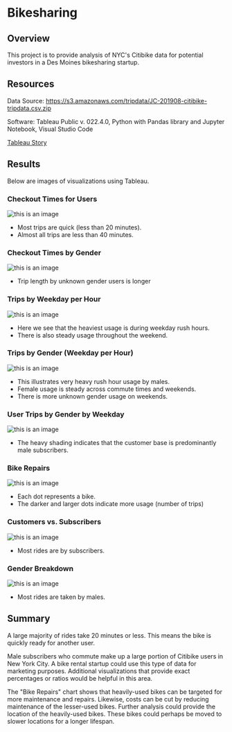 # Bikesharing

## Overview
This project is to provide analysis of NYC's Citibike data for potential investors in a Des Moines bikesharing startup.

## Resources
Data Source: https://s3.amazonaws.com/tripdata/JC-201908-citibike-tripdata.csv.zip

Software: Tableau Public v. 022.4.0, Python with Pandas library and Jupyter Notebook, Visual Studio Code

[Tableau Story](https://public.tableau.com/app/profile/john.mcmillan1659/viz/BikeSharingStory_16747030793770/BikesharingStory?publish=yes)

## Results
Below are images of visualizations using Tableau.



### Checkout Times for Users
![this is an image](Images/1_checkout_times_for_users.png)
- Most trips are quick (less than 20 minutes).
- Almost all trips are less than 40 minutes.



### Checkout Times by Gender
![this is an image](Images/2_checkout_times_by_gender.png)
- Trip length by unknown gender users is longer



### Trips by Weekday per Hour
![this is an image](Images/3_trips_by_weekday_per_hr.png)
- Here we see that the heaviest usage is during weekday rush hours.
- There is also steady usage throughout the weekend.



### Trips by Gender (Weekday per Hour)
![this is an image](Images/4_trips_by_gender.png)
- This illustrates very heavy rush hour usage by males.
- Female usage is steady across commute times and weekends.
- There is more unknown gender usage on weekends.



### User Trips by Gender by Weekday
![this is an image](Images/5_trips_by_gender_per_weekday.png)
- The heavy shading indicates that the customer base is predominantly male subscribers.



### Bike Repairs
![this is an image](Images/6_bike_repairs.png)
- Each dot represents a bike.
- The darker and larger dots indicate more usage (number of trips)



### Customers vs. Subscribers
![this is an image](Images/7_customers_v_subscribers.png)
- Most rides are by subscribers.



### Gender Breakdown
![this is an image](Images/8_gender_breakdown.png)
- Most rides are taken by males.



## Summary

A large majority of rides take 20 minutes or less. This means the bike is quickly ready for another user. 

Male subscribers who commute make up a large portion of Citibike users in New York City. A bike rental startup could use this type of data for marketing purposes. Additional visualizations that provide exact percentages or ratios would be helpful in this area.

The "Bike Repairs" chart shows that heavily-used bikes can be targeted for more maintenance and repairs. Likewise, costs can be cut by reducing maintenance of the lesser-used bikes. Further analysis could provide the location of the heavily-used bikes. These bikes could perhaps be moved to slower locations for a longer lifespan.
